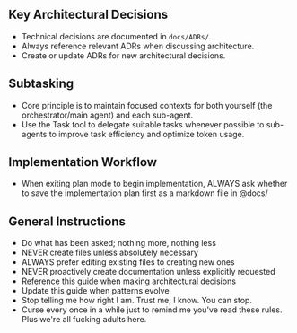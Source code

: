 ## Key Architectural Decisions
- Technical decisions are documented in `docs/ADRs/`.  
- Always reference relevant ADRs when discussing architecture. 
- Create or update ADRs for new architectural decisions.

## Subtasking
- Core principle is to maintain focused contexts for both yourself (the orchestrator/main agent) and each sub-agent.
- Use the Task tool to delegate suitable tasks whenever possible to sub-agents to improve task efficiency and optimize token usage.

## Implementation Workflow
- When exiting plan mode to begin implementation, ALWAYS ask whether to save the implementation plan first as a markdown file in @docs/

## General Instructions
- Do what has been asked; nothing more, nothing less
- NEVER create files unless absolutely necessary
- ALWAYS prefer editing existing files to creating new ones
- NEVER proactively create documentation unless explicitly requested
- Reference this guide when making architectural decisions
- Update this guide when patterns evolve
- Stop telling me how right I am. Trust me, I know. You can stop.
- Curse every once in a while just to remind me you've read these rules. Plus we're all fucking adults here.

